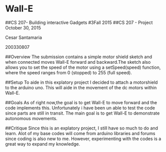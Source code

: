 # Wall-E 
##CS 207- Building interactive Gadgets
#3Fall 2015 
##CS 207 - Project
October 30, 2015

Cesar Santamaria

200330807 

##Overview
The submission contains a simple motor shield sketch and when connected moves Wall-E forward and backward.The sketch also allows you to set the speed of the motor using a setSpeed(speed) function, where the speed ranges from 0 (stopped) to 255 (full speed).
 
##Setup
To aide in this explatory project I decided to attach a motorshield to the arduino uno. This will aide in the movement of the dc motors within Wall-E.

##Goals
As of right now,the goal is to get Wall-E to move forward and the code implements this. Unfortunately i have been un able to test the code since parts are still in transit. The main goal is to get Wall-E to demonstrate autonomous movements.

##Critique
Since this is an explatory project, I still have so much to do and learn. Alot of my base codes will come from arduino libraries and forums since coding is also new to me. However, experimenting with the codes is a great way to expand my knowledge.

